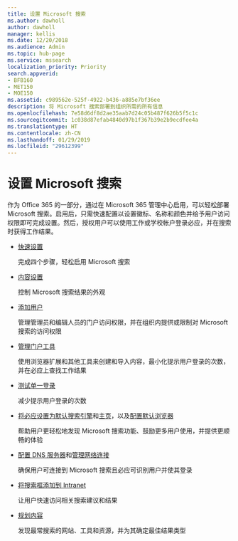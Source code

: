```yaml
---
title: 设置 Microsoft 搜索
ms.author: dawholl
author: dawholl
manager: kellis
ms.date: 12/20/2018
ms.audience: Admin
ms.topic: hub-page
ms.service: mssearch
localization_priority: Priority
search.appverid:
- BFB160
- MET150
- MOE150
ms.assetid: c989562e-525f-4922-b436-a885e7bf36ee
description: 将 Microsoft 搜索部署到组织所需的所有信息
ms.openlocfilehash: 7e58d6df8d2ae35aab7d24c05b487f626b5f5c1c
ms.sourcegitcommit: 1c038d87efab4840d97b1f367b39e2b9ecdfee4a
ms.translationtype: HT
ms.contentlocale: zh-CN
ms.lasthandoff: 01/29/2019
ms.locfileid: "29612399"
---
```

# <a name="set-up-microsoft-search"></a>设置 Microsoft 搜索

作为 Office 365 的一部分，通过在 Microsoft 365 管理中心启用，可以轻松部署 Microsoft 搜索。启用后，只需快速配置以设置徽标、名称和颜色并给予用户访问权限即可完成设置。然后，授权用户可以使用工作或学校帐户登录必应，并在搜索时获得工作结果。

- [快速设置](quick-set-up.md)
    
    完成四个步骤，轻松启用 Microsoft 搜索

- [内容设置](content-settings.md)
    
    控制 Microsoft 搜索结果的外观
    
- [添加用户](add-users.md)
    
    管理管理员和编辑人员的门户访问权限，并在组织内提供或限制对 Microsoft 搜索的访问权限
    
- [管理门户工具](admin-portal-tools.md)
    
    使用浏览器扩展和其他工具来创建和导入内容，最小化提示用户登录的次数，并在必应上查找工作结果
    
- [测试单一登录](test-single-sign-on.md)
    
    减少提示用户登录的次数
    
- [将必应设置为默认搜索引擎](set-default-search-engine.md)和[主页](set-default-homepage.md)，以及[配置默认浏览器](set-default-browser.md)
    
    帮助用户更轻松地发现 Microsoft 搜索功能、鼓励更多用户使用，并提供更顺畅的体验
    
- [配置 DNS 服务器](advanced-dns-configuration.md)和[管理网络连接](manage-network-connections.md)
    
    确保用户可连接到 Microsoft 搜索且必应可识别用户并使其登录

- [将搜索框添加到 Intranet](add-a-search-box-to-your-intranet-site.md)

    让用户快速访问相关搜索建议和结果

- [规划内容](plan-your-content.md)
    
    发现最常搜索的网站、工具和资源，并为其确定最佳结果类型

  


